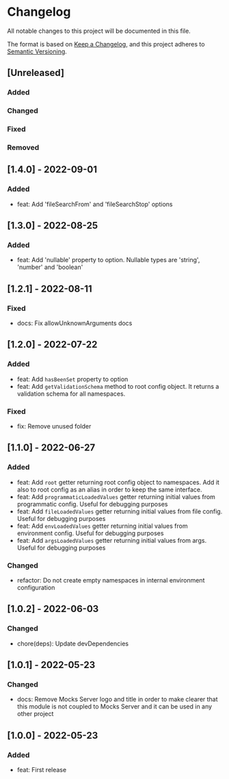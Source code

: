 # Changelog
All notable changes to this project will be documented in this file.

The format is based on [Keep a Changelog](https://keepachangelog.com/en/1.0.0/),
and this project adheres to [Semantic Versioning](https://semver.org/spec/v2.0.0.html).

## [Unreleased]
### Added
### Changed
### Fixed
### Removed

## [1.4.0] - 2022-09-01

### Added
- feat: Add 'fileSearchFrom' and 'fileSearchStop' options

## [1.3.0] - 2022-08-25

### Added
- feat: Add 'nullable' property to option. Nullable types are 'string', 'number' and 'boolean'

## [1.2.1] - 2022-08-11

### Fixed
- docs: Fix allowUnknownArguments docs

## [1.2.0] - 2022-07-22

### Added
- feat: Add `hasBeenSet` property to option
- feat: Add `getValidationSchema` method to root config object. It returns a validation schema for all namespaces.

### Fixed
- fix: Remove unused folder

## [1.1.0] - 2022-06-27

### Added
- feat: Add `root` getter returning root config object to namespaces. Add it also to root config as an alias in order to keep the same interface.
- feat: Add `programmaticLoadedValues` getter returning initial values from programmatic config. Useful for debugging purposes
- feat: Add `fileLoadedValues` getter returning initial values from file config. Useful for debugging purposes
- feat: Add `envLoadedValues` getter returning initial values from environment config. Useful for debugging purposes
- feat: Add `argsLoadedValues` getter returning initial values from args. Useful for debugging purposes

### Changed
- refactor: Do not create empty namespaces in internal environment configuration

## [1.0.2] - 2022-06-03

### Changed
- chore(deps): Update devDependencies

## [1.0.1] - 2022-05-23

### Changed
- docs: Remove Mocks Server logo and title in order to make clearer that this module is not coupled to Mocks Server and it can be used in any other project

## [1.0.0] - 2022-05-23

### Added
- feat: First release
